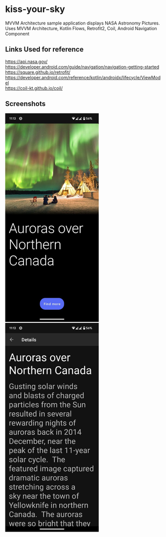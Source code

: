 # kiss-your-sky
MVVM Architecture sample application displays NASA Astronomy Pictures.
Uses MVVM Architecture, Kotlin Flows, Retrofit2, Coil, Android Navigation Component

<h2>Links Used for reference</h2>

https://api.nasa.gov/<br>
https://developer.android.com/guide/navigation/navigation-getting-started<br>
https://square.github.io/retrofit/<br>
https://developer.android.com/reference/kotlin/androidx/lifecycle/ViewModel<br>
https://coil-kt.github.io/coil/

<h2>Screenshots</h2>
<img src="https://github.com/goputtanz/kiss-your-sky/blob/master/images/home.jpg" width="300"/>   <img src="https://github.com/goputtanz/kiss-your-sky/blob/master/images/details.jpg" width="300"/>
